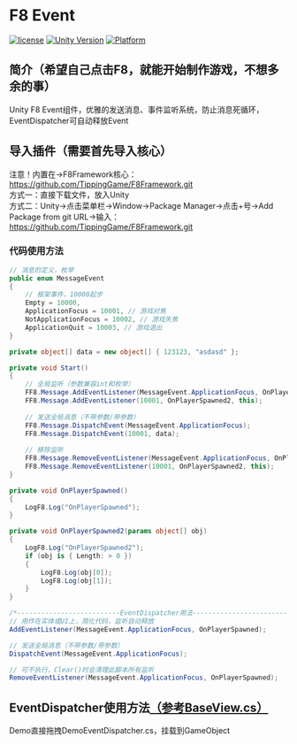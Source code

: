 # F8 Event

[![license](http://img.shields.io/badge/license-MIT-green.svg)](https://opensource.org/licenses/MIT)
[![Unity Version](https://img.shields.io/badge/unity-2021.3.15f1-blue)](https://unity.com)
[![Platform](https://img.shields.io/badge/platform-Win%20%7C%20Android%20%7C%20iOS%20%7C%20Mac%20%7C%20Linux%20%7C%20WebGL-orange)]()

## 简介（希望自己点击F8，就能开始制作游戏，不想多余的事）
Unity F8 Event组件，优雅的发送消息、事件监听系统，防止消息死循环，EventDispatcher可自动释放Event

## 导入插件（需要首先导入核心）
注意！内置在->F8Framework核心：https://github.com/TippingGame/F8Framework.git  
方式一：直接下载文件，放入Unity  
方式二：Unity->点击菜单栏->Window->Package Manager->点击+号->Add Package from git URL->输入：https://github.com/TippingGame/F8Framework.git

### 代码使用方法
```C#
// 消息的定义，枚举
public enum MessageEvent
{
    // 框架事件，10000起步
    Empty = 10000,
    ApplicationFocus = 10001, // 游戏对焦
    NotApplicationFocus = 10002, // 游戏失焦
    ApplicationQuit = 10003, // 游戏退出
}

private object[] data = new object[] { 123123, "asdasd" };

private void Start()
{
    // 全局监听（参数兼容int和枚举）
    FF8.Message.AddEventListener(MessageEvent.ApplicationFocus, OnPlayerSpawned, this);
    FF8.Message.AddEventListener(10001, OnPlayerSpawned2, this);
    
    // 发送全局消息（不带参数/带参数）
    FF8.Message.DispatchEvent(MessageEvent.ApplicationFocus);
    FF8.Message.DispatchEvent(10001, data);
    
    // 移除监听
    FF8.Message.RemoveEventListener(MessageEvent.ApplicationFocus, OnPlayerSpawned, this);
    FF8.Message.RemoveEventListener(10001, OnPlayerSpawned2, this);
}

private void OnPlayerSpawned()
{
    LogF8.Log("OnPlayerSpawned");
}

private void OnPlayerSpawned2(params object[] obj)
{
    LogF8.Log("OnPlayerSpawned2");
    if (obj is { Length: > 0 })
    {
        LogF8.Log(obj[0]);
        LogF8.Log(obj[1]);
    }
}

/*--------------------------EventDispatcher用法--------------------------*/
// 用作在实体或UI上，简化代码，监听自动释放
AddEventListener(MessageEvent.ApplicationFocus, OnPlayerSpawned);

// 发送全局消息（不带参数/带参数）
DispatchEvent(MessageEvent.ApplicationFocus);

// 可不执行，Clear()时会清理此脚本所有监听
RemoveEventListener(MessageEvent.ApplicationFocus, OnPlayerSpawned);
```

## EventDispatcher使用方法[（参考BaseView.cs）](https://github.com/TippingGame/F8Framework/blob/main/Runtime/UI/Base/BaseView.cs)
Demo直接拖拽DemoEventDispatcher.cs，挂载到GameObject  
